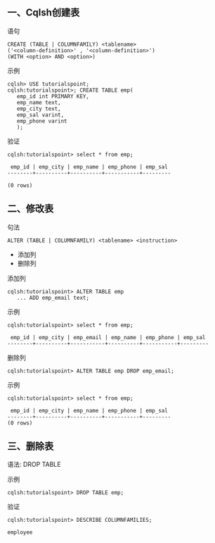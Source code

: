 一、Cqlsh创建表
---
语句
```
CREATE (TABLE | COLUMNFAMILY) <tablename>
('<column-definition>' , '<column-definition>')
(WITH <option> AND <option>)
```

示例
```
cqlsh> USE tutorialspoint;
cqlsh:tutorialspoint>; CREATE TABLE emp(
   emp_id int PRIMARY KEY,
   emp_name text,
   emp_city text,
   emp_sal varint,
   emp_phone varint
   );
```

验证
```
cqlsh:tutorialspoint> select * from emp;

 emp_id | emp_city | emp_name | emp_phone | emp_sal
--------+----------+----------+-----------+---------

(0 rows)
```

二、修改表
---
句法
```
ALTER (TABLE | COLUMNFAMILY) <tablename> <instruction>
```
- 添加列
- 删除列

添加列
```
cqlsh:tutorialspoint> ALTER TABLE emp
   ... ADD emp_email text;
```

示例
```
cqlsh:tutorialspoint> select * from emp;

 emp_id | emp_city | emp_email | emp_name | emp_phone | emp_sal
--------+----------+-----------+----------+-----------+---------
```

删除列
```
cqlsh:tutorialspoint> ALTER TABLE emp DROP emp_email;
```

示例
```
cqlsh:tutorialspoint> select * from emp;

 emp_id | emp_city | emp_name | emp_phone | emp_sal
--------+----------+----------+-----------+---------
(0 rows)
```

三、删除表
---

语法: DROP TABLE <tablename>

示例
```
cqlsh:tutorialspoint> DROP TABLE emp;
```

验证
```
cqlsh:tutorialspoint> DESCRIBE COLUMNFAMILIES;

employee
```
